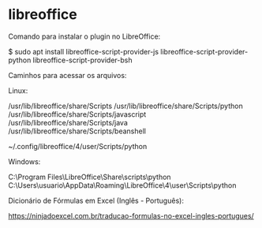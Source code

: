 # libreoffice

Comando para instalar o plugin no LibreOffice:

$ sudo apt install libreoffice-script-provider-js libreoffice-script-provider-python libreoffice-script-provider-bsh

Caminhos para acessar os arquivos:

Linux:

/usr/lib/libreoffice/share/Scripts
/usr/lib/libreoffice/share/Scripts/python
/usr/lib/libreoffice/share/Scripts/javascript
/usr/lib/libreoffice/share/Scripts/java
/usr/lib/libreoffice/share/Scripts/beanshell

~/.config/libreoffice/4/user/Scripts/python

Windows:

C:\Program Files\LibreOffice\Share\scripts\python
C:\Users\usuario\AppData\Roaming\LibreOffice\4\user\Scripts\python

Dicionário de Fórmulas em Excel (Inglês - Português):

https://ninjadoexcel.com.br/traducao-formulas-no-excel-ingles-portugues/
